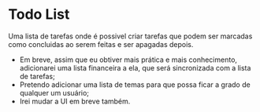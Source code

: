 # Todo List

Uma lista de tarefas onde é possivel criar tarefas que podem ser marcadas como concluidas ao serem feitas e ser apagadas depois.

- Em breve, assim que eu obtiver mais prática e mais conhecimento, adicionarei uma lista financeira a ela, que será sincronizada com a lista de tarefas;
- Pretendo adicionar uma lista de temas para que possa ficar a grado de qualquer um usuário;
- Irei mudar a UI em breve também.
